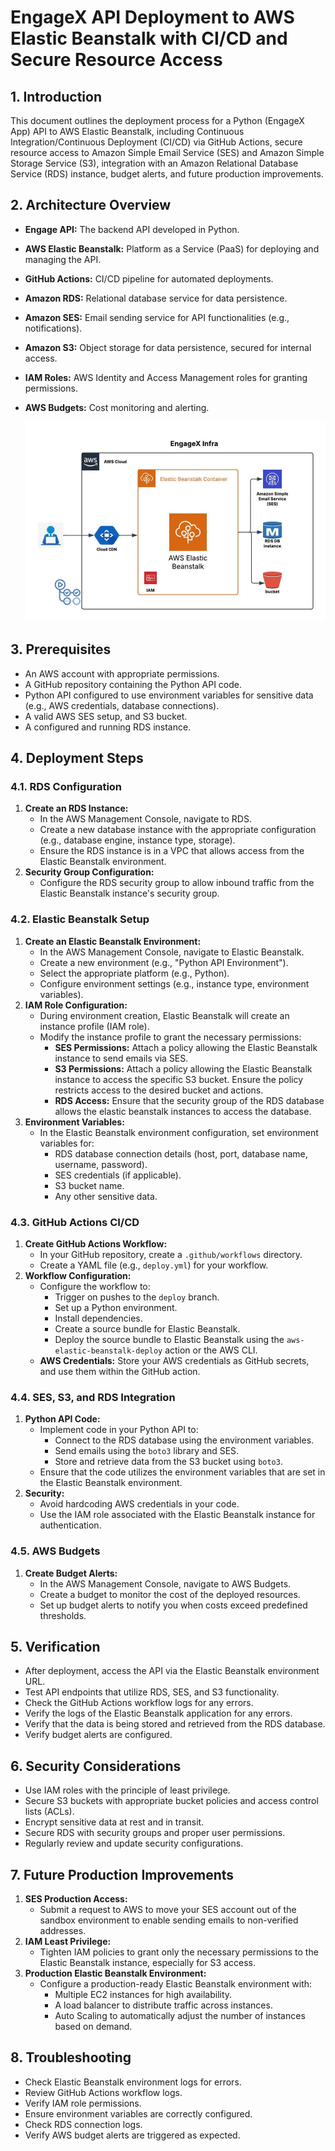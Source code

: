 # EngageX API Deployment to AWS Elastic Beanstalk with CI/CD and Secure Resource Access

## 1. Introduction

This document outlines the deployment process for a Python (EngageX App) API to AWS Elastic Beanstalk, including Continuous Integration/Continuous Deployment (CI/CD) via GitHub Actions, secure resource access to Amazon Simple Email Service (SES) and Amazon Simple Storage Service (S3), integration with an Amazon Relational Database Service (RDS) instance, budget alerts, and future production improvements.

## 2. Architecture Overview

* **Engage API:** The backend API developed in Python.
* **AWS Elastic Beanstalk:** Platform as a Service (PaaS) for deploying and managing the API.
* **GitHub Actions:** CI/CD pipeline for automated deployments.
* **Amazon RDS:** Relational database service for data persistence.
* **Amazon SES:** Email sending service for API functionalities (e.g., notifications).
* **Amazon S3:** Object storage for data persistence, secured for internal access.
* **IAM Roles:** AWS Identity and Access Management roles for granting permissions.
* **AWS Budgets:** Cost monitoring and alerting.

  ![EngageX Infra](infra.jpeg)

## 3. Prerequisites

* An AWS account with appropriate permissions.
* A GitHub repository containing the Python API code.
* Python API configured to use environment variables for sensitive data (e.g., AWS credentials, database connections).
* A valid AWS SES setup, and S3 bucket.
* A configured and running RDS instance.

## 4. Deployment Steps

### 4.1. RDS Configuration

1.  **Create an RDS Instance:**
    * In the AWS Management Console, navigate to RDS.
    * Create a new database instance with the appropriate configuration (e.g., database engine, instance type, storage).
    * Ensure the RDS instance is in a VPC that allows access from the Elastic Beanstalk environment.
2.  **Security Group Configuration:**
    * Configure the RDS security group to allow inbound traffic from the Elastic Beanstalk instance's security group.

### 4.2. Elastic Beanstalk Setup

1.  **Create an Elastic Beanstalk Environment:**
    * In the AWS Management Console, navigate to Elastic Beanstalk.
    * Create a new environment (e.g., "Python API Environment").
    * Select the appropriate platform (e.g., Python).
    * Configure environment settings (e.g., instance type, environment variables).
2.  **IAM Role Configuration:**
    * During environment creation, Elastic Beanstalk will create an instance profile (IAM role).
    * Modify the instance profile to grant the necessary permissions:
        * **SES Permissions:** Attach a policy allowing the Elastic Beanstalk instance to send emails via SES.
        * **S3 Permissions:** Attach a policy allowing the Elastic Beanstalk instance to access the specific S3 bucket. Ensure the policy restricts access to the desired bucket and actions.
        * **RDS Access:** Ensure that the security group of the RDS database allows the elastic beanstalk instances to access the database.
3.  **Environment Variables:**
    * In the Elastic Beanstalk environment configuration, set environment variables for:
        * RDS database connection details (host, port, database name, username, password).
        * SES credentials (if applicable).
        * S3 bucket name.
        * Any other sensitive data.

### 4.3. GitHub Actions CI/CD

1.  **Create GitHub Actions Workflow:**
    * In your GitHub repository, create a `.github/workflows` directory.
    * Create a YAML file (e.g., `deploy.yml`) for your workflow.
2.  **Workflow Configuration:**
    * Configure the workflow to:
        * Trigger on pushes to the `deploy` branch.
        * Set up a Python environment.
        * Install dependencies.
        * Create a source bundle for Elastic Beanstalk.
        * Deploy the source bundle to Elastic Beanstalk using the `aws-elastic-beanstalk-deploy` action or the AWS CLI.
    * **AWS Credentials:** Store your AWS credentials as GitHub secrets, and use them within the GitHub action.


### 4.4. SES, S3, and RDS Integration

1.  **Python API Code:**
    * Implement code in your Python API to:
        * Connect to the RDS database using the environment variables.
        * Send emails using the `boto3` library and SES.
        * Store and retrieve data from the S3 bucket using `boto3`.
    * Ensure that the code utilizes the environment variables that are set in the Elastic Beanstalk environment.
2.  **Security:**
    * Avoid hardcoding AWS credentials in your code.
    * Use the IAM role associated with the Elastic Beanstalk instance for authentication.

### 4.5. AWS Budgets

1.  **Create Budget Alerts:**
    * In the AWS Management Console, navigate to AWS Budgets.
    * Create a budget to monitor the cost of the deployed resources.
    * Set up budget alerts to notify you when costs exceed predefined thresholds.

## 5. Verification

* After deployment, access the API via the Elastic Beanstalk environment URL.
* Test API endpoints that utilize RDS, SES, and S3 functionality.
* Check the GitHub Actions workflow logs for any errors.
* Verify the logs of the Elastic Beanstalk application for any errors.
* Verify that the data is being stored and retrieved from the RDS database.
* Verify budget alerts are configured.

## 6. Security Considerations

* Use IAM roles with the principle of least privilege.
* Secure S3 buckets with appropriate bucket policies and access control lists (ACLs).
* Encrypt sensitive data at rest and in transit.
* Secure RDS with security groups and proper user permissions.
* Regularly review and update security configurations.

## 7. Future Production Improvements

1.  **SES Production Access:**
    * Submit a request to AWS to move your SES account out of the sandbox environment to enable sending emails to non-verified addresses.
2.  **IAM Least Privilege:**
    * Tighten IAM policies to grant only the necessary permissions to the Elastic Beanstalk instance, especially for S3 access.
3.  **Production Elastic Beanstalk Environment:**
    * Configure a production-ready Elastic Beanstalk environment with:
        * Multiple EC2 instances for high availability.
        * A load balancer to distribute traffic across instances.
        * Auto Scaling to automatically adjust the number of instances based on demand.

## 8. Troubleshooting

* Check Elastic Beanstalk environment logs for errors.
* Review GitHub Actions workflow logs.
* Verify IAM role permissions.
* Ensure environment variables are correctly configured.
* Check RDS connection logs.
* Verify AWS budget alerts are triggered as expected.
